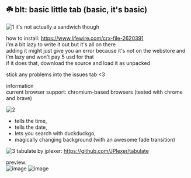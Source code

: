 ## ☘️ blt: basic little tab (basic, it's basic)

![1](https://user-images.githubusercontent.com/27066503/128426449-54ef6ba0-3ce8-40f0-a2c4-a8fcdb12d892.png)
it's not actually a sandwich though  

how to install: https://www.lifewire.com/crx-file-2620391  
i'm a bit lazy to write it out but it's all on there  
adding it might just give you an error because it's not on the webstore and i'm lazy and won't pay 5 usd for that  
if it does that, download the source and load it as unpacked  

stick any problems into the issues tab <3  

information  
current browser support: chromium-based browsers (tested with chrome and brave)

![2](https://user-images.githubusercontent.com/27066503/128426388-eb1b0b9c-c9ae-4a35-9129-7d2e3916072f.png)
- tells the time, 
- tells the date, 
- lets you search with duckduckgo,
- magically changing background (with an awesome fade transition)

![3](https://user-images.githubusercontent.com/27066503/128426356-fa4ee276-2840-4587-b1b9-b715856fe624.png)
tabulate by jplexer: https://github.com/JPlexer/tabulate  

preview:  
![image](https://user-images.githubusercontent.com/27066503/128426519-8750ab16-f601-44e7-9bf0-f5dd4e05d371.png)
![image](https://user-images.githubusercontent.com/27066503/128426545-1ca05d20-645c-4061-8415-87f0eb284bac.png)
